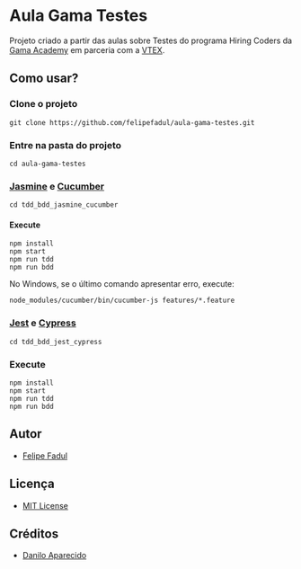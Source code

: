 # Aula Gama Testes
Projeto criado a partir das aulas sobre Testes do programa Hiring Coders da [Gama Academy](https://gama.academy/) em parceria com a [VTEX](https://vtex.com/br-pt/).

## Como usar?

### Clone o projeto
`git clone https://github.com/felipefadul/aula-gama-testes.git`

### Entre na pasta do projeto
`cd aula-gama-testes`

### [Jasmine](https://jasmine.github.io/index.html) e [Cucumber](https://cucumber.io/)
`cd tdd_bdd_jasmine_cucumber`

#### Execute
```
npm install
npm start
npm run tdd
npm run bdd
```
No Windows, se o último comando apresentar erro, execute:

```node_modules/cucumber/bin/cucumber-js features/*.feature```

### [Jest](https://jestjs.io/) e [Cypress](https://www.cypress.io/)
`cd tdd_bdd_jest_cypress`

### Execute
```
npm install
npm start
npm run tdd
npm run bdd
```

## Autor
- [Felipe Fadul](https://linkedin.com/in/felipefadul)

## Licença
- [MIT License](LICENSE)

## Créditos
- [Danilo Aparecido](https://github.com/Didox)
